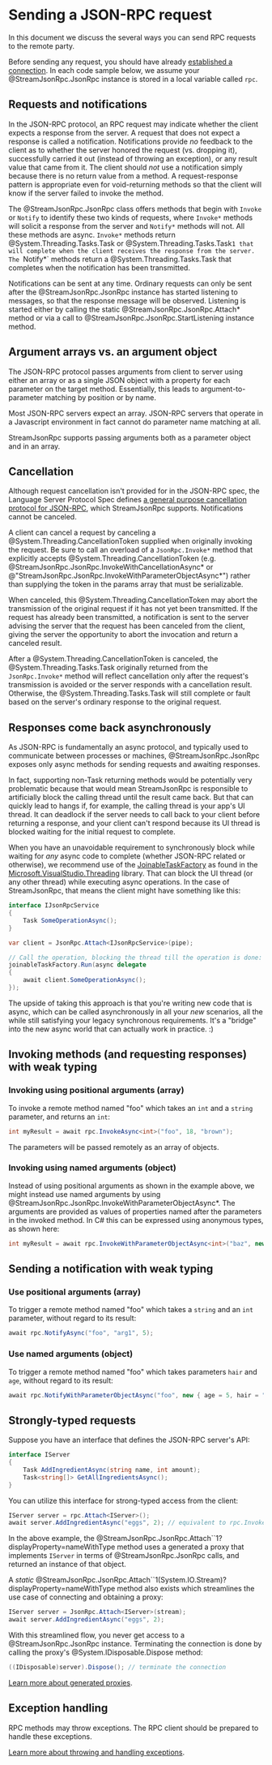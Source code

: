 # Sending a JSON-RPC request

In this document we discuss the several ways you can send RPC requests to the remote party.

Before sending any request, you should have already [established a connection](connecting.md).
In each code sample below, we assume your @StreamJsonRpc.JsonRpc instance is stored in a local variable called `rpc`.

## Requests and notifications

In the JSON-RPC protocol, an RPC request may indicate whether the client expects a response from the server.
A request that does not expect a response is called a notification. Notifications provide _no_ feedback to
the client as to whether the server honored the request (vs. dropping it), successfully carried it out
(instead of throwing an exception), or any result value that came from it. The client should _not_ use a
notification simply because there is no return value from a method. A request-response pattern is appropriate
even for void-returning methods so that the client will know if the server failed to invoke the method.

The @StreamJsonRpc.JsonRpc class offers methods that begin with `Invoke` or `Notify` to identify these two kinds of
requests, where `Invoke*` methods will solicit a response from the server and `Notify*` methods will not.
All these methods are async. `Invoke*` methods return @System.Threading.Tasks.Task or @System.Threading.Tasks.Task`1 that will complete when the client
receives the response from the server. The `Notify*` methods return a @System.Threading.Tasks.Task that completes when the notification has been transmitted.

Notifications can be sent at any time. Ordinary requests can only be sent after the @StreamJsonRpc.JsonRpc instance
has started listening to messages, so that the response message will be observed.
Listening is started either by calling the static @StreamJsonRpc.JsonRpc.Attach* method or via a call to @StreamJsonRpc.JsonRpc.StartListening instance method.

## Argument arrays vs. an argument object

The JSON-RPC protocol passes arguments from client to server using either an array
or as a single JSON object with a property for each parameter on the target method.
Essentially, this leads to argument-to-parameter matching by position or by name.

Most JSON-RPC servers expect an array.
JSON-RPC servers that operate in a Javascript environment in fact cannot do parameter name matching at all.

StreamJsonRpc supports passing arguments both as a parameter object and in an array.

## Cancellation

Although request cancellation isn't provided for in the JSON-RPC spec,
the Language Server Protocol Spec defines [a general purpose cancellation protocol for JSON-RPC](https://github.com/Microsoft/language-server-protocol/blob/9ada034c14d63b610772100f07885af89c4e4f1a/versions/protocol-2-x.md#cancelRequest),
which StreamJsonRpc supports. Notifications cannot be canceled.

A client can cancel a request by canceling a @System.Threading.CancellationToken supplied when originally invoking the request.
Be sure to call an overload of a `JsonRpc.Invoke*` method that explicitly accepts @System.Threading.CancellationToken
(e.g. @StreamJsonRpc.JsonRpc.InvokeWithCancellationAsync* or @"StreamJsonRpc.JsonRpc.InvokeWithParameterObjectAsync*") rather than supplying the token
in the params array that must be serializable.

When canceled, this @System.Threading.CancellationToken may abort the transmission of the original request if it has not yet been transmitted. If the request has already been transmitted, a notification is sent to the server
advising the server that the request has been canceled from the client, giving the server the opportunity
to abort the invocation and return a canceled result.

After a @System.Threading.CancellationToken is canceled, the @System.Threading.Tasks.Task originally returned from the `JsonRpc.Invoke*` method
will reflect cancellation only after the request's transmission is avoided or the server responds with a
cancellation result. Otherwise, the @System.Threading.Tasks.Task will still complete or fault based on the server's ordinary
response to the original request.

## Responses come back asynchronously

As JSON-RPC is fundamentally an async protocol, and typically used to communicate between processes or machines,
@StreamJsonRpc.JsonRpc exposes only async methods for sending requests and awaiting responses.

In fact, supporting non-Task returning methods would be potentially very problematic because that would mean StreamJsonRpc is responsible to artificially block the calling thread until the result came back. But that can quickly lead to hangs if, for example, the calling thread is your app's UI thread. It can deadlock if the server needs to call back to your client before returning a response, and your client can't respond because its UI thread is blocked waiting for the initial request to complete.

When you have an unavoidable requirement to synchronously block while waiting for *any* async code to complete (whether JSON-RPC related or otherwise),
we recommend use of the [JoinableTaskFactory](https://aka.ms/vsthreading) as found in the [Microsoft.VisualStudio.Threading](https://www.nuget.org/packages/Microsoft.VisualStudio.threading) library. That can block the UI thread (or any other thread) while executing async operations. In the case of StreamJsonRpc, that means the client might have something like this:

```cs
interface IJsonRpcService
{
    Task SomeOperationAsync();
}

var client = JsonRpc.Attach<IJsonRpcService>(pipe);

// Call the operation, blocking the thread till the operation is done:
joinableTaskFactory.Run(async delegate
{
    await client.SomeOperationAsync();
});
```

The upside of taking this approach is that you're writing new code that is async, which can be called asynchronously in all your *new* scenarios, all the while still satisfying your legacy synchronous requirements. It's a "bridge" into the new async world that can actually work in practice. :)

## Invoking methods (and requesting responses) with weak typing

### Invoking using positional arguments (array)

To invoke a remote method named "foo" which takes an `int` and a `string` parameter, and returns an `int`:

```cs
int myResult = await rpc.InvokeAsync<int>("foo", 18, "brown");
```

The parameters will be passed remotely as an array of objects.

### Invoking using named arguments (object)

Instead of using positional arguments as shown in the example above, we might instead use named arguments
by using @StreamJsonRpc.JsonRpc.InvokeWithParameterObjectAsync*.
The arguments are provided as values of properties named after the parameters in the invoked method.
In C# this can be expressed using anonymous types, as shown here:

```cs
int myResult = await rpc.InvokeWithParameterObjectAsync<int>("baz", new { age = 18, hair = "brown" });
```

## Sending a notification with weak typing

### Use positional arguments (array)

To trigger a remote method named "foo" which takes a `string` and an `int` parameter,
without regard to its result:

```cs
await rpc.NotifyAsync("foo", "arg1", 5);
```

### Use named arguments (object)

To trigger a remote method named "foo" which takes parameters `hair` and `age`,
without regard to its result:

```cs
await rpc.NotifyWithParameterObjectAsync("foo", new { age = 5, hair = "brown" });
```

## Strongly-typed requests

Suppose you have an interface that defines the JSON-RPC server's API:

```cs
interface IServer
{
    Task AddIngredientAsync(string name, int amount);
    Task<string[]> GetAllIngredientsAsync();
}
```

You can utilize this interface for strong-typed access from the client:

```cs
IServer server = rpc.Attach<IServer>();
await server.AddIngredientAsync("eggs", 2); // equivalent to rpc.InvokeAsync("AddIngredientAsync", "eggs", 2);
```

In the above example, the @StreamJsonRpc.JsonRpc.Attach``1?displayProperty=nameWithType method uses a generated a proxy that
implements `IServer` in terms of @StreamJsonRpc.JsonRpc calls, and returned an instance of that object.

A *static* @StreamJsonRpc.JsonRpc.Attach``1(System.IO.Stream)?displayProperty=nameWithType method also exists which streamlines the use case of
connecting and obtaining a proxy:

```cs
IServer server = JsonRpc.Attach<IServer>(stream);
await server.AddIngredientAsync("eggs", 2);
```

With this streamlined flow, you never get access to a @StreamJsonRpc.JsonRpc instance.
Terminating the connection is done by calling the proxy's @System.IDisposable.Dispose method:

```cs
((IDisposable)server).Dispose(); // terminate the connection
```

[Learn more about generated proxies](proxies.md).

## Exception handling

RPC methods may throw exceptions.
The RPC client should be prepared to handle these exceptions.

[Learn more about throwing and handling exceptions](exceptions.md).
